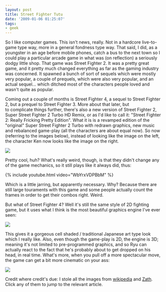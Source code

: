 ```yaml
---
layout: post
title: Street Fighter Tutu
date: '2009-01-06 01:25:07'
tags:
- geek
---
```


So I like computer games. This isn't news, really. Not in a hardcore live-to-game type way, more in a general fondness type way. That said, I did, as a youngster in an age before mobile phones, catch a bus to the next town so I could play a particular arcade game in what was (on reflection) a seriously dodgy little shop. That game was Street Fighter 2. It was a pretty great game, and it pretty much changed everything as far as the gaming industry was concerned. It spawned a bunch of sort of sequels which were mostly very popular, a couple of prequels, which were also very popular, and an actual sequel... which ditched most of the characters people loved and wasn't quite as popular. 
 
<!-- More -->

Coming out a couple of months is Street Fighter 4, a sequel to Street Fighter 2, but a prequel to Street Fighter 3. More about that later, but to complicate things further, there's also a new version of Street Fighter 2, Super Street Fighter 2 Turbo HD Remix, or as I'd like to call it: "Street Fighter 2: Really Fricking Pretty Edition". What it is is a revamped edition of the "original" Super Street Fighter 2 Turbo with redrawn graphics, new music and rebalanced game-play (all the characters are about equal now). So now (referring to the images below), instead of looking like the image on the left, the character Ken now looks like the image on the right. 

![](http://upload.wikimedia.org/wikipedia/en/1/19/Hdstreetfighter.jpg)

Pretty cool, huh? What's really weird, though, is that they didn't change any of the game mechanics, so it still plays like it always did, thus:  

{% include youtube.html video="WbYrxVDPBbM" %}

Which is a little jarring, but apparently necessary. Why? Because there are still large touraments with this game and some people actually count the frames in order to get their combos right. Weird.  

But what of Street Fighter 4? Well it's still the same style of 2D fighting game, but it uses what I think is the most beautiful graphics engine I've ever seen: 

![](http://cdn.zath.co.uk/wp-content/uploads/2009/04/street-fighter-4-screenshot-1.jpg)

This gives it a gorgeous cell shaded / traditional Japanese art type look which I really like. Also, even though the game-play is 2D, the engine is 3D; meaning it's not limited to pre-programmed graphics, and so Ryu can actually react to the fact that he's probably about to get dropped on his head, in real time. What's more, when you pull off a more spectacular move, the game can get a bit more cinematic on your ass: 

![](http://cdn.zath.co.uk/wp-content/uploads/2009/04/street-fighter-4-screenshot-2.jpg)

[SF IV Review]: http://www.zath.co.uk/street-fighter-4-review-ps3/

Credit where credit's due: I stole all the images from [wikipedia] and [Zath]. Click any of them to jump to the relevant article.

[wikipedia]: http://www.wikipedia.org/
[Zath]: http://www.zath.co.uk
